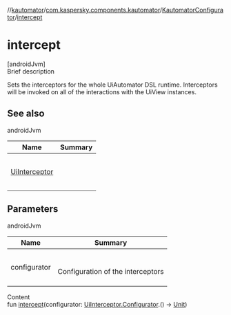 //[kautomator](../../index.md)/[com.kaspersky.components.kautomator](../index.md)/[KautomatorConfigurator](index.md)/[intercept](intercept.md)



# intercept  
[androidJvm]  
Brief description  


Sets the interceptors for the whole UiAutomator DSL runtime. Interceptors will be invoked on all of the interactions with the UiView instances.



## See also  
  
androidJvm  
  
|  Name|  Summary| 
|---|---|
| [UiInterceptor](../../com.kaspersky.components.kautomator.intercept.base/-ui-interceptor/index.md)| <br><br><br><br>
  


## Parameters  
  
androidJvm  
  
|  Name|  Summary| 
|---|---|
| configurator| <br><br>Configuration of the interceptors<br><br>
  
  
Content  
fun [intercept](intercept.md)(configurator: [UiInterceptor.Configurator](../../com.kaspersky.components.kautomator.intercept.base/-ui-interceptor/-configurator/index.md).() -> [Unit](https://kotlinlang.org/api/latest/jvm/stdlib/kotlin/-unit/index.html))  



